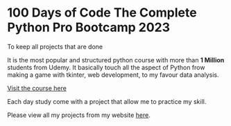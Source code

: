 # 100 Days of Code The Complete Python Pro Bootcamp 2023
To keep all projects that are done

It is the most popular and structured python course with more than **1 Million** students from Udemy. It basically touch all the aspect of Python frow making a game with tkinter, web development, to my favour data analysis.

[Visit the course here](https://www.udemy.com/course/100-days-of-code/)

Each day study come with a project that allow me to practice my skill. 

Please view all my projects from my website [here](https://adamchenjinghao.notion.site/100-Days-of-Code-The-Complete-Python-Pro-Bootcamp-for-2023-Finishing-capstone-projects-ed7d06084e504a48a8c9fe8931e91789?pvs=4). 
